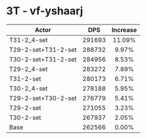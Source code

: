 # 3T - vf-yshaarj
| Actor | DPS | Increase |
|---|:---:|:---:|
|T31-2_4-set|291693|11.09%|
|T29-2-set+T31-2-set|288732|9.97%|
|T30-2-set+T31-2-set|284956|8.53%|
|T29-2_4-set|283272|7.89%|
|T31-2-set|280173|6.71%|
|T30-2_4-set|278188|5.95%|
|T29-2-set+T30-2-set|276779|5.41%|
|T29-2-set|271055|3.23%|
|T30-2-set|267937|2.05%|
|Base|262566|0.00%|
